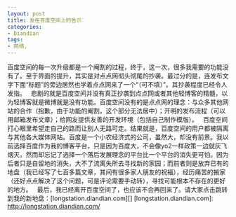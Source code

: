 ```yaml
---
layout: post
title: 发在百度空间上的告示
categories:
- Diandian
tags:
- 网络, 
---
```

百度空间的每一次升级都是一个阉割的过程，终于，这一次，很多我需要的功能没有了。至于界面的提升，其实是对点点网彻头彻尾的抄袭。最过分的是，连发布文字下面“标题”的旁边居然也学着点点网来了一个“（可不填）”。其抄袭程度已经令人发指。   悲剧的就是百度空间并没有真正抄袭到点点网或者其他轻博客的精髓，以为轻博客就是微博就是没有功能。百度空间没有的是点点网的理念：与众多其他网站的合作（抱歉，由于功能的阉割，这个部分无法居中）；开明的发布流程（可以用邮箱发布文章）；给网友提供友善的开发环境（包括自己制作模版）。   百度空间打心眼里希望走自己的路而让别人无路可走。结果就是，百度空间的用户都被隔离与其他各大媒体网站。百度是一个小农经济式的公司，虽然大，却没有前景。我以前选择百度作为我的博客平台，只是因为百度大，不会像yo2一样政策一边就灰飞烟灭。然而却忘记了选择一个落后发展理念的平台比一个平台的消失更可怕。因为后者只是自留地的消失，大不了流离失所去寻找新的家园；而前者则是放弃已有的地盘（我已经写了七百多篇文章，其间有很多家人朋友的祝福），经历痛苦的搬家（还好点点解决了这个问题，可是评论需要手动转），寻找可能根本不存在的更好的地方。   最后，我已经离开百度空间了，也应该不会再回来了。请大家点击跳转到我的新地盘：\[longstation.diandian.com\]\[\] \[longstation.diandian.com\]: http://longstation.diandian.com/